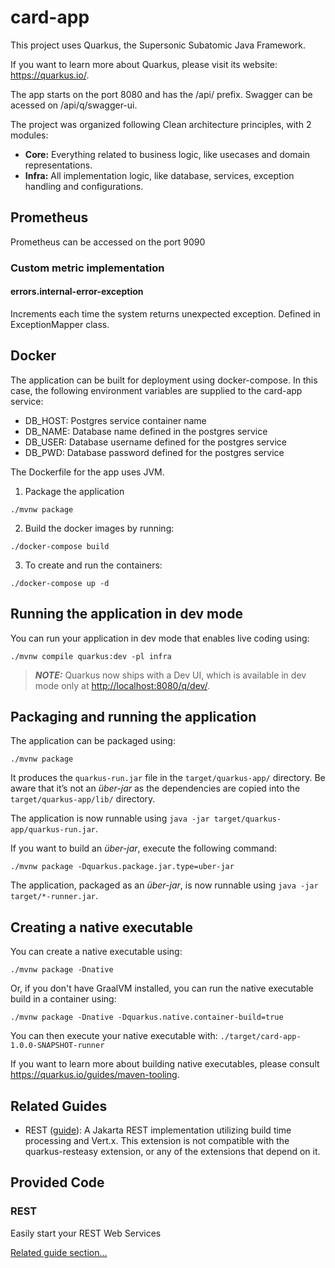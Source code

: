 # card-app

This project uses Quarkus, the Supersonic Subatomic Java Framework.

If you want to learn more about Quarkus, please visit its website: <https://quarkus.io/>.

The app starts on the port 8080 and has the /api/ prefix.
Swagger can be acessed on /api/q/swagger-ui.


The project was organized following Clean architecture principles, with 2 modules:
- **Core:** Everything related to business logic, like usecases and domain representations.
- **Infra:** All implementation logic, like database, services, exception handling and configurations.
## Prometheus
Prometheus can be accessed on the port 9090

### Custom metric implementation
#### errors.internal-error-exception
Increments each time the system returns unexpected exception.
Defined in ExceptionMapper class.

## Docker
The application can be built for deployment using docker-compose. In this case, the following environment variables are supplied to the card-app service:

- DB_HOST: Postgres service container name
- DB_NAME: Database name defined in the postgres service
- DB_USER: Database username defined for the postgres service
- DB_PWD: Database password defined for the postgres service

The Dockerfile for the app uses JVM.

1. Package the application

```shell script
./mvnw package
```
2. Build the docker images by running:
```shell scriptd
./docker-compose build
```
3. To create and run the containers:
```shell scriptd
./docker-compose up -d
```

## Running the application in dev mode

You can run your application in dev mode that enables live coding using:

```shell script
./mvnw compile quarkus:dev -pl infra
```

> **_NOTE:_**  Quarkus now ships with a Dev UI, which is available in dev mode only at <http://localhost:8080/q/dev/>.

## Packaging and running the application

The application can be packaged using:

```shell script
./mvnw package
```

It produces the `quarkus-run.jar` file in the `target/quarkus-app/` directory.
Be aware that it’s not an _über-jar_ as the dependencies are copied into the `target/quarkus-app/lib/` directory.

The application is now runnable using `java -jar target/quarkus-app/quarkus-run.jar`.

If you want to build an _über-jar_, execute the following command:

```shell script
./mvnw package -Dquarkus.package.jar.type=uber-jar
```

The application, packaged as an _über-jar_, is now runnable using `java -jar target/*-runner.jar`.


## Creating a native executable

You can create a native executable using:

```shell script
./mvnw package -Dnative
```

Or, if you don't have GraalVM installed, you can run the native executable build in a container using:

```shell script
./mvnw package -Dnative -Dquarkus.native.container-build=true
```

You can then execute your native executable with: `./target/card-app-1.0.0-SNAPSHOT-runner`

If you want to learn more about building native executables, please consult <https://quarkus.io/guides/maven-tooling>.

## Related Guides

- REST ([guide](https://quarkus.io/guides/rest)): A Jakarta REST implementation utilizing build time processing and Vert.x. This extension is not compatible with the quarkus-resteasy extension, or any of the extensions that depend on it.

## Provided Code

### REST

Easily start your REST Web Services

[Related guide section...](https://quarkus.io/guides/getting-started-reactive#reactive-jax-rs-resources)
